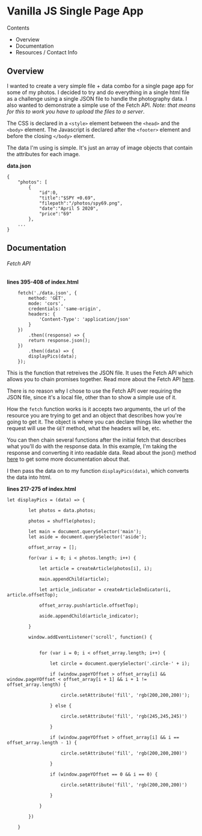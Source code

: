 # Vanilla JS Single Page App

Contents 
- Overview
- Documentation
- Resources / Contact Info

## Overview

I wanted to create a very simple file + data combo for a single page app for some of my photos. I decided to try and do everything in a single html file as a challenge using a single JSON file to handle the photography data. I also wanted to demonstrate a simple use of the Fetch API. _Note: that means for this to work you have to upload the files to a server_.

The CSS is declared in a `<style>` element between the `<head>` and the `<body>` element. The Javascript is declared after the `<footer>` element and before the closing `</body>` element.

The data I'm using is simple. It's just an array of image objects that contain the attributes for each image.

**data.json**
```
{
	"photos": [
		{
			"id":0,
			"title":"$SPY +0.69",
			"filepath":"/photos/spy69.png",
			"date":"April 5 2020",
			"price":"69"
		},
    ...
}
```

## Documentation

###### Fetch API

**lines 395-408 of index.html**
```
	fetch('./data.json', {
		method: 'GET',
		mode: 'cors',
		credentials: 'same-origin',
		headers: {
			'Content-Type': 'application/json'
		}
	})
  		.then((response) => {
    	return response.json();
  	})
  		.then((data) => {
    	displayPics(data);
  	});
```

This is the function that retreives the JSON file. It uses the Fetch API which allows you to chain promises together. Read more about the Fetch API [here](https://developer.mozilla.org/en-US/docs/Web/API/Fetch_API).

There is no reason why I chose to use the Fetch API over requiring the JSON file, since it's a local file, other than to show a simple use of it.

How the `fetch` function works is it accepts two arguments, the url of the resource you are trying to get and an object that describes how you're going to get it. The object is where you can declare things like whether the request will use the `GET` method, what the headers will be, etc.

You can then chain several functions after the initial fetch that describes what you'll do with the response data. In this example, I'm taking the response and converting it into readable data. Read about the json() method [here](https://developer.mozilla.org/en-US/docs/Web/API/Body/json) to get some more documentation about that.

I then pass the data on to my function `displayPics(data)`, which converts the data into html.

**lines 217-275 of index.html**
```
let displayPics = (data) => {

		let photos = data.photos;

		photos = shuffle(photos);

		let main = document.querySelector('main');
		let aside = document.querySelector('aside');

		offset_array = [];

		for(var i = 0; i < photos.length; i++) {

			let article = createArticle(photos[i], i);

			main.appendChild(article);

			let article_indicator = createArticleIndicator(i, article.offsetTop);

			offset_array.push(article.offsetTop);

			aside.appendChild(article_indicator);

		}

		window.addEventListener('scroll', function() {


			for (var i = 0; i < offset_array.length; i++) {

				let circle = document.querySelector('.circle-' + i);

				if (window.pageYOffset > offset_array[i] && window.pageYOffset < offset_array[i + 1] && i + 1 != offset_array.length) {

					circle.setAttribute('fill', 'rgb(200,200,200)');

				} else {

					circle.setAttribute('fill', 'rgb(245,245,245)')

				}

				if (window.pageYOffset > offset_array[i] && i == offset_array.length - 1) {

					circle.setAttribute('fill', 'rgb(200,200,200)')

				}

				if (window.pageYOffset == 0 && i == 0) {

					circle.setAttribute('fill', 'rgb(200,200,200)')

				}

			}

		})

	}
```
